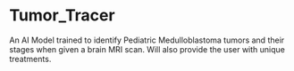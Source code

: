 # Tumor_Tracer
An AI Model trained to identify Pediatric Medulloblastoma tumors and their stages when given a brain MRI scan. Will also provide the user with unique treatments.
